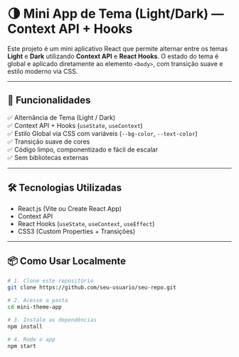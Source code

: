 # 🌗 Mini App de Tema (Light/Dark) — Context API + Hooks

Este projeto é um mini aplicativo React que permite alternar entre os temas **Light** e **Dark** utilizando **Context API** e **React Hooks**. O estado do tema é global e aplicado diretamente ao elemento `<body>`, com transição suave e estilo moderno via CSS.

---

## 🚀 Funcionalidades

✅ Alternância de Tema (Light / Dark)  
✅ Context API + Hooks (`useState`, `useContext`)  
✅ Estilo Global via CSS com variáveis (`--bg-color`, `--text-color`)  
✅ Transição suave de cores  
✅ Código limpo, componentizado e fácil de escalar  
✅ Sem bibliotecas externas  

---

## 🛠️ Tecnologias Utilizadas

- React.js (Vite ou Create React App)
- Context API
- React Hooks (`useState`, `useContext`, `useEffect`)
- CSS3 (Custom Properties + Transições)

---

## 📦 Como Usar Localmente

```bash
# 1. Clone este repositório
git clone https://github.com/seu-usuario/seu-repo.git

# 2. Acesse a pasta
cd mini-theme-app

# 3. Instale as dependências
npm install

# 4. Rode o app
npm start
